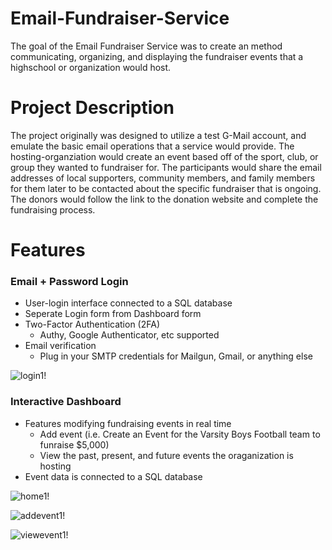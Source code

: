 # Email-Fundraiser-Service

The goal of the Email Fundraiser Service was to create an method communicating, organizing, and displaying the fundraiser events that a highschool 
or organization would host.

# Project Description
The project originally was designed to utilize a test G-Mail account, and emulate the basic email operations that a service would provide. The 
hosting-organziation would create an event based off of the sport, club, or group they wanted to fundraiser for. The participants would share the
email addresses of local supporters, community members, and family members for them later to be contacted about the specific fundraiser that is 
ongoing. The donors would follow the link to the donation website and complete the fundraising process.

# Features
### Email + Password Login
  - User-login interface connected to a SQL database
  - Seperate Login form from Dashboard form
- Two-Factor Authentication (2FA)
  - Authy, Google Authenticator, etc supported
- Email verification
  - Plug in your SMTP credentials for Mailgun, Gmail, or anything else
  
![login1!](https://user-images.githubusercontent.com/43658901/187299106-1679dadb-ee97-405c-a895-c9a6e513a045.PNG)
  
### Interactive Dashboard
- Features modifying fundraising events in real time
  - Add event (i.e. Create an Event for the Varsity Boys Football team to funraise $5,000)
  - View the past, present, and future events the oraganization is hosting
- Event data is connected to a SQL database




![home1!](https://user-images.githubusercontent.com/43658901/187299788-2d0c0dcf-ea6c-4b87-b487-691563915118.PNG)

![addevent1!](https://user-images.githubusercontent.com/43658901/187299814-9e475f35-14ec-4c2c-bd87-5e928bd7721c.PNG)

![viewevent1!](https://user-images.githubusercontent.com/43658901/187299839-0934f52c-b14e-481e-9fd5-ada67c31cf94.PNG)
